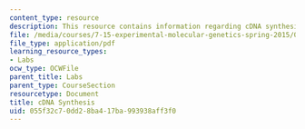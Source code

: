 ```yaml
---
content_type: resource
description: This resource contains information regarding cDNA synthesis.
file: /media/courses/7-15-experimental-molecular-genetics-spring-2015/055f32c70dd28ba417ba993938aff3f0_MIT7_15S15_cDNA_synthesis.pdf
file_type: application/pdf
learning_resource_types:
- Labs
ocw_type: OCWFile
parent_title: Labs
parent_type: CourseSection
resourcetype: Document
title: cDNA Synthesis
uid: 055f32c7-0dd2-8ba4-17ba-993938aff3f0
---
```

